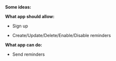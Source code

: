 **Some ideas:**

**What app should allow:**

* Sign up

* Create/Update/Delete/Enable/Disable reminders

**What app can do:**

* Send reminders

